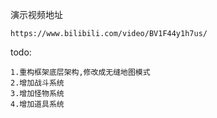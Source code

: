 演示视频地址

```
https://www.bilibili.com/video/BV1F44y1h7us/
```

todo:

```
1.重构框架底层架构,修改成无缝地图模式
2.增加战斗系统
3.增加怪物系统
4.增加道具系统

```

